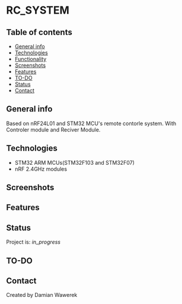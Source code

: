 # RC_SYSTEM


## Table of contents
* [General info](#general-info)
* [Technologies](#technologies)
* [Functionality](#functionality)
* [Screenshots](#screenshots)
* [Features](#features)
* [TO-DO](#to_do)
* [Status](#status)
* [Contact](#contact)

## General info
Based on nRF24L01 and STM32 MCU's remote contorle system. With Controler module and Reciver Module.

## Technologies
* STM32 ARM MCUs(STM32F103 and STM32F07)
* nRF 2.4GHz modules

## Screenshots


## Features


## Status
Project is: _in_progress_

## TO-DO


## Contact
Created by Damian Wawerek
